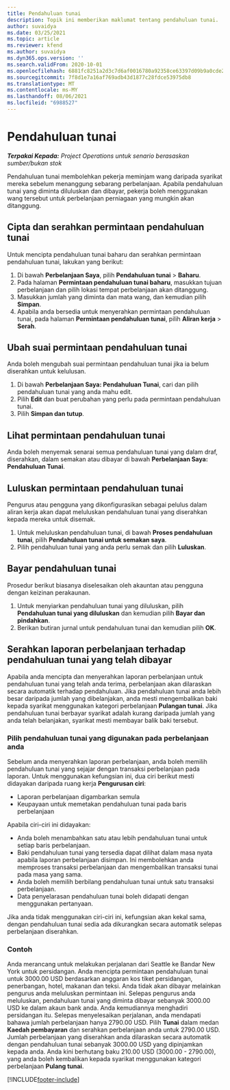 ```yaml
---
title: Pendahuluan tunai
description: Topik ini memberikan maklumat tentang pendahuluan tunai.
author: suvaidya
ms.date: 03/25/2021
ms.topic: article
ms.reviewer: kfend
ms.author: suvaidya
ms.dyn365.ops.version: ''
ms.search.validFrom: 2020-10-01
ms.openlocfilehash: 6881fc8251a2d3c7d6af0016780a92358ce63397d09b9a0cde201126cd2912cc
ms.sourcegitcommit: 7f8d1e7a16af769adb43d1877c28fdce53975db8
ms.translationtype: MT
ms.contentlocale: ms-MY
ms.lasthandoff: 08/06/2021
ms.locfileid: "6988527"
---
```

# <a name="cash-advance"></a>Pendahuluan tunai

_**Terpakai Kepada:** Project Operations untuk senario berasaskan sumber/bukan stok_

Pendahuluan tunai membolehkan pekerja meminjam wang daripada syarikat mereka sebelum menanggung sebarang perbelanjaan. Apabila pendahuluan tunai yang diminta diluluskan dan dibayar, pekerja boleh menggunakan wang tersebut untuk perbelanjaan perniagaan yang mungkin akan ditanggung. 

## <a name="create-and-submit-a-cash-advance-request"></a>Cipta dan serahkan permintaan pendahuluan tunai
Untuk mencipta pendahuluan tunai baharu dan serahkan permintaan pendahuluan tunai, lakukan yang berikut: 

1. Di bawah **Perbelanjaan Saya**, pilih **Pendahuluan tunai** > **Baharu**. 
2. Pada halaman **Permintaan pendahuluan tunai baharu**, masukkan tujuan perbelanjaan dan pilih lokasi tempat perbelanjaan akan ditanggung.
3. Masukkan jumlah yang diminta dan mata wang, dan kemudian pilih **Simpan**. 
4. Apabila anda bersedia untuk menyerahkan permintaan pendahuluan tunai, pada halaman **Permintaan pendahuluan tunai**, pilih **Aliran kerja** > **Serah**.

## <a name="modify-a-cash-advance-request"></a>Ubah suai permintaan pendahuluan tunai

Anda boleh mengubah suai permintaan pendahuluan tunai jika ia belum diserahkan untuk kelulusan.

1. Di bawah **Perbelanjaan Saya: Pendahuluan Tunai**, cari dan pilih pendahuluan tunai yang anda mahu edit.
2. Pilih **Edit** dan buat perubahan yang perlu pada permintaan pendahuluan tunai. 
3. Pilih **Simpan dan tutup**.


## <a name="view-cash-advance-requests"></a>Lihat permintaan pendahuluan tunai
Anda boleh menyemak senarai semua pendahuluan tunai yang dalam draf, diserahkan, dalam semakan atau dibayar di bawah **Perbelanjaan Saya: Pendahuluan Tunai**. 

## <a name="approve-cash-advance-requests"></a>Luluskan permintaan pendahuluan tunai

Pengurus atau pengguna yang dikonfigurasikan sebagai pelulus dalam aliran kerja akan dapat meluluskan pendahuluan tunai yang diserahkan kepada mereka untuk disemak. 

1. Untuk meluluskan pendahuluan tunai, di bawah **Proses pendahuluan tunai**, pilih **Pendahuluan tunai untuk semakan saya**.
2. Pilih pendahuluan tunai yang anda perlu semak dan pilih **Luluskan**.  

## <a name="pay-cash-advances"></a>Bayar pendahuluan tunai 
Prosedur berikut biasanya diselesaikan oleh akauntan atau pengguna dengan keizinan perakaunan.

1. Untuk menyiarkan pendahuluan tunai yang diluluskan, pilih **Pendahuluan tunai yang diluluskan** dan kemudian pilih **Bayar dan pindahkan**.  
2. Berikan butiran jurnal untuk pendahuluan tunai dan kemudian pilih **OK**. 

## <a name="submit-an-expense-report-against-a-paid-cash-advance"></a>Serahkan laporan perbelanjaan terhadap pendahuluan tunai yang telah dibayar 

Apabila anda mencipta dan menyerahkan laporan perbelanjaan untuk pendahuluan tunai yang telah anda terima, perbelanjaan akan dilaraskan secara automatik terhadap pendahuluan. Jika pendahuluan tunai anda lebih besar daripada jumlah yang dibelanjakan, anda mesti mengembalikan baki kepada syarikat menggunakan kategori perbelanjaan **Pulangan tunai**. Jika pendahuluan tunai berbayar syarikat adalah kurang daripada jumlah yang anda telah belanjakan, syarikat mesti membayar balik baki tersebut. 

### <a name="select-cash-advances-that-apply-to-your-expenses"></a>Pilih pendahuluan tunai yang digunakan pada perbelanjaan anda
Sebelum anda menyerahkan laporan perbelanjaan, anda boleh memilih pendahuluan tunai yang sejajar dengan transaksi perbelanjaan pada laporan. Untuk menggunakan kefungsian ini, dua ciri berikut mesti didayakan daripada ruang kerja **Pengurusan ciri**:

  - Laporan perbelanjaan digambarkan semula
  - Keupayaan untuk memetakan pendahuluan tunai pada baris perbelanjaan
 
 Apabila ciri-ciri ini didayakan:
 
  - Anda boleh menambahkan satu atau lebih pendahuluan tunai untuk setiap baris perbelanjaan.
  - Baki pendahuluan tunai yang tersedia dapat dilihat dalam masa nyata apabila laporan perbelanjaan disimpan. Ini membolehkan anda memproses transaksi perbelanjaan dan mengembalikan transaksi tunai pada masa yang sama.
  - Anda boleh memilih berbilang pendahuluan tunai untuk satu transaksi perbelanjaan.
  - Data penyelarasan pendahuluan tunai boleh didapati dengan menggunakan pertanyaan. 
 
Jika anda tidak menggunakan ciri-ciri ini, kefungsian akan kekal sama, dengan pendahuluan tunai sedia ada dikurangkan secara automatik selepas perbelanjaan diserahkan.

### <a name="example"></a>Contoh 
Anda merancang untuk melakukan perjalanan dari Seattle ke Bandar New York untuk persidangan. Anda mencipta permintaan pendahuluan tunai untuk 3000.00 USD berdasarkan anggaran kos tiket persidangan, penerbangan, hotel, makanan dan teksi. Anda tidak akan dibayar melainkan pengurus anda meluluskan permintaan ini. Selepas pengurus anda meluluskan, pendahuluan tunai yang diminta dibayar sebanyak 3000.00 USD ke dalam akaun bank anda. Anda kemudiannya menghadiri persidangan itu. Selepas menyelesaikan perjalanan, anda mendapati bahawa jumlah perbelanjaan hanya 2790.00 USD. Pilih **Tunai** dalam medan **Kaedah pembayaran** dan serahkan perbelanjaan anda untuk 2790.00 USD. Jumlah perbelanjaan yang diserahkan anda dilaraskan secara automatik dengan pendahuluan tunai sebanyak 3000.00 USD yang dipinjamkan kepada anda. Anda kini berhutang baku 210.00 USD (3000.00 - 2790.00), yang anda boleh kembalikan kepada syarikat menggunakan kategori perbelanjaan **Pulang tunai**.



[!INCLUDE[footer-include](../includes/footer-banner.md)]
